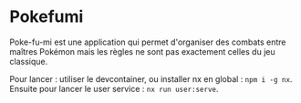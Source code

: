 # Pokefumi
Poke-fu-mi est une application qui permet d'organiser des combats entre maîtres Pokémon mais les règles ne sont pas exactement celles du jeu classique.

Pour lancer : utiliser le devcontainer, ou installer nx en global : `npm i -g nx`.
Ensuite pour lancer le user service : `nx run user:serve`.
